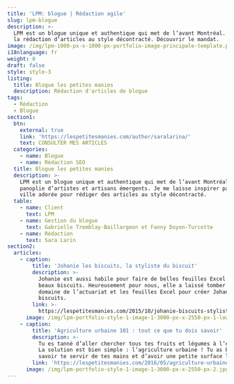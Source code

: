 ```yaml
---
title: 'LPM: blogue | Rédaction agile'
slug: lpm-blogue
description: >-
  LPM est un blogue unique et authentique qui met de l’avant Montréal. Je fais
  la rédaction d’articles au style décontracté. Découvrir le mandat.
image: /img/lpm-1000-px-x-1000-px-portfolio-image-principale-template.png
i18nlanguage: fr
weight: 0
draft: false
style: style-3
listing:
  title: Blogue les petites manies
  description: Rédaction d'articles de blogue
tags:
  - Rédaction
  - Blogue
section1:
  btn:
    external: true
    link: 'https://lespetitesmanies.com/author/saralarina/'
    text: CONSULTER MES ARTICLES
  categories:
    - name: Blogue
    - name: Rédaction SEO
  title: Blogue les petites manies
  description: >-
    LPM est un blogue unique et authentique qui met de l’avant Montréal et sa
    panoplie d’artistes et artisans émergents. Je me laisse inspirer par ma
    ville adorée pour rédiger des articles au style décontracté.
  table:
    - name: Client
      text: LPM
    - name: Gestion du blogue
      text: Gabrielle Tremblay-Baillargeon et Fanny Doyon-Turcotte
    - name: Rédaction
      text: Sara Larin
section2:
  articles:
    - caption:
        title: 'Johanie les biscuits, la styliste du biscuit'
        description: >-
          Johanie est aussi habile pour faire de belles feuilles Excel que de
          beaux biscuits. Heureusement pour nous, elle a laissé tomber le
          domaine de l’actuariat et les feuilles Excel pour créer Johanie les
          biscuits.
        link: >-
          https://lespetitesmanies.com/2015/10/johanie-biscuits-styliste-biscuit/
      image: /img/lpm-portfolio-style-1-image-1-3000-px-x-2550-px-1-low.jpg
    - caption:
        title: 'Agriculture urbaine 101 : tout ce que tu dois savoir'
        description: >-
          Tu es tanné d’aller chercher tous tes fruits et légumes à l’épicerie ?
          La solution est bien simple : l’agriculture urbaine ! Tu as besoin de
          savoir te servir de tes mains et d’avoir une petite surface libre.
        link: 'https://lespetitesmanies.com/2016/05/agriculture-urbaine-mtl/'
      image: /img/lpm-portfolio-style-1-image-1-3000-px-x-2550-px-2.jpg
---
```


